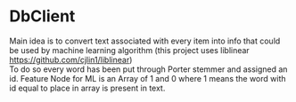 # DbClient
Main idea is to convert text associated with every item into info that could be used by machine learning algorithm (this project uses liblinear https://github.com/cjlin1/liblinear)  
To do so every word has been put through Porter stemmer and assigned an id.
Feature Node for ML is an Array of 1 and 0 where 1 means the word with id equal to place in array is present in text.
